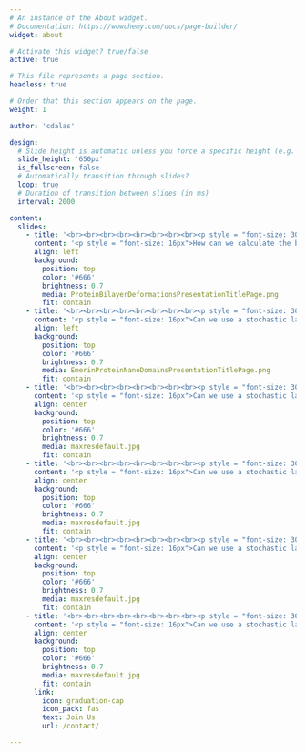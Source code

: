 ```yaml
---
# An instance of the About widget.
# Documentation: https://wowchemy.com/docs/page-builder/
widget: about

# Activate this widget? true/false
active: true

# This file represents a page section.
headless: true

# Order that this section appears on the page.
weight: 1

author: 'cdalas'

design:
  # Slide height is automatic unless you force a specific height (e.g. '400px')
  slide_height: '650px'
  is_fullscreen: false
  # Automatically transition through slides?
  loop: true
  # Duration of transition between slides (in ms)
  interval: 2000

content:
  slides:
    - title: '<br><br><br><br><br><br><br><br><p style = "font-size: 30px">Protein-induced bilayer deformations</p>'
      content: '<p style = "font-size: 16px">How can we calculate the bilayer deformations for the protein shapes obtained from structural biology?</p>'
      align: left
      background:
        position: top
        color: '#666'
        brightness: 0.7
        media: ProteinBilayerDeformationsPresentationTitlePage.png
        fit: contain
    - title: '<br><br><br><br><br><br><br><br><p style = "font-size: 30px">Stochastic lattice model for emerin nanodomains</p>'
      content: '<p style = "font-size: 16px">Can we use a stochastic lattice model to study how defective emerin organization and self-assembly can produce muscle degenerative diseases?</p>'
      align: left
      background:
        position: top
        color: '#666'
        brightness: 0.7
        media: EmerinProteinNanoDomainsPresentationTitlePage.png
        fit: contain
    - title: '<br><br><br><br><br><br><br><br><p style = "font-size: 30px">Stochastic lattice model for emerin nanodomains</p>'
      content: '<p style = "font-size: 16px">Can we use a stochastic lattice model to study how defective emerin organization and self-assembly can produce muscle degenerative diseases?</p>'
      align: center
      background:
        position: top
        color: '#666'
        brightness: 0.7
        media: maxresdefault.jpg
        fit: contain
    - title: '<br><br><br><br><br><br><br><br><p style = "font-size: 30px">Stochastic lattice model for emerin nanodomains</p>'
      content: '<p style = "font-size: 16px">Can we use a stochastic lattice model to study how defective emerin organization and self-assembly can produce muscle degenerative diseases?</p>'
      align: center
      background:
        position: top
        color: '#666'
        brightness: 0.7
        media: maxresdefault.jpg
        fit: contain
    - title: '<br><br><br><br><br><br><br><br><p style = "font-size: 30px">Stochastic lattice model for emerin nanodomains</p>'
      content: '<p style = "font-size: 16px">Can we use a stochastic lattice model to study how defective emerin organization and self-assembly can produce muscle degenerative diseases?</p>'
      align: center
      background:
        position: top
        color: '#666'
        brightness: 0.7
        media: maxresdefault.jpg
        fit: contain
    - title: '<br><br><br><br><br><br><br><br><p style = "font-size: 30px">Stochastic lattice model for emerin nanodomains</p>'
      content: '<p style = "font-size: 16px">Can we use a stochastic lattice model to study how defective emerin organization and self-assembly can produce muscle degenerative diseases?</p>'
      align: center
      background:
        position: top
        color: '#666'
        brightness: 0.7
        media: maxresdefault.jpg
        fit: contain
      link:
        icon: graduation-cap
        icon_pack: fas
        text: Join Us
        url: /contact/

---
```

